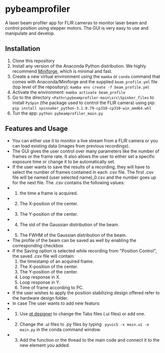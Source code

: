 # pybeamprofiler
A laser beam profiler app for FLIR cameras to monitor laser beam and control position using stepper motors. The GUI is very easy to use and manipulate and develop. 


## Installation
1. Clone this repository
1. Install any version of the Anaconda Python distribution. We highly recommend [Miniforge](https://github.com/conda-forge/miniforge), which is minimal and fast.
1. Create a new virtual environment using the `mamba` or `conda` command that comes with Anaconda/Miniforge and the supplied `beam_profile.yml` file (top level of the repository): `mamba env create -f beam_profile.yml`
1. Activate the environment: `mamba activate beam_profile`
1. Go to the directory `<Path>\pybeamprofiler-main\src\Spinker_files` to install `PySpin` (the package used to control the FLIR camera) using pip: `pip install spinnaker_python-3.1.0.79-cp310-cp310-win_amd64.whl`
1. Tun the app: `python pybeamprofiler_main.py`

## Features and Usage
- You can either use it to monitor a live stream from a FLIR camera or you can load existing data (images from previous recordings).
- The GUI gives the user control over many parameters like the number of frames or the frame rate. It also allows the user to either set a specific exposure time or change it to be automatically set.
- If the user wants to save the results of a recording, they will have to select the number of frames contained in each .csv file. The first .csv file will be named (user selected name)_0.csv and the number goes up for the next file. The .csv contains the following values: 
- 1. the time a frame is acquired. 
- 2. The X-position of the center. 
- 3. The Y-position of the center. 
- 4. The std of the Gaussian distribution of the beam. 
- 5. The FWHM of the Gaussian distribution of the beam.
- The profile of the beam can be saved as well by enabling the corresponding checkbox
- If the Saving option is selected while recording from "Position Control", the saved .csv file will contain: 
  1. the timestamp of an  acquired frame.
  2. The X-position of the center. 
  3. The Y-position of the center. 
  4. Loop response in X. 
  5. Loop response in Y. 
  6. Time of frame according to PC.
- If the user wishes to apply the position stabilizing design offered refer to the hardware design folder. 
- In case The user wants to add new featurs:
- 1. Use [qt designer](https://doc.qt.io/qt-6/qtdesigner-manual.html) to change the Tabs files (.ui files) or add one.
- 2. Change the .ui files to .py files by typing ` pyuic5 -x main.ui -o main.py` in the conda command window.
- 3. Add the function or the thread to the main code and connect it to the new element you added.

